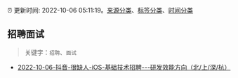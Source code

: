 :alarm_clock: 更新时间: 2022-10-06 05:11:19。[来源分类](../README.md)、[标签分类](../TAGS.md)、[时间分类](../TIMELINE.md)

## 招聘面试


> 关键字：`招聘`、`面试`



- [2022-10-06-抖音-很缺人-iOS-基础技术招聘---研发效能方向（北/上/深/杭）](https://www.v2ex.com/t/884867) 